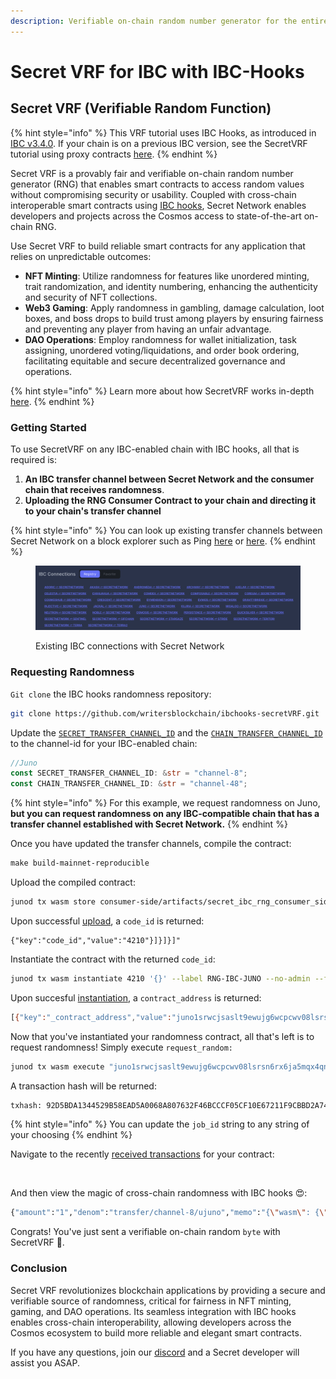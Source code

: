 ```yaml
---
description: Verifiable on-chain random number generator for the entire Cosmos.
---
```


# Secret VRF for IBC with IBC-Hooks

## Secret VRF (Verifiable Random Function)

{% hint style="info" %}
This VRF tutorial uses IBC Hooks, as introduced in [IBC v3.4.0](https://medium.com/the-interchain-foundation/moving-beyond-simple-token-transfers-d42b2b1dc29b). If your chain is on a previous IBC version, see the SecretVRF tutorial using proxy contracts [here](https://docs.scrt.network/secret-network-documentation/development/ibc/cross-chain-randomness-with-secretvrf/secretvrf-for-ibc-via-proxy-contracts).&#x20;
{% endhint %}

Secret VRF is a provably fair and verifiable on-chain random number generator (RNG) that enables smart contracts to access random values without compromising security or usability. Coupled with cross-chain interoperable smart contracts using [IBC hooks](https://docs.scrt.network/secret-network-documentation/development/ibc/ibc-hooks), Secret Network enables developers and projects across the Cosmos access to state-of-the-art on-chain RNG.&#x20;

Use Secret VRF to build reliable smart contracts for any application that relies on unpredictable outcomes:

* **NFT Minting**: Utilize randomness for features like unordered minting, trait randomization, and identity numbering, enhancing the authenticity and security of NFT collections.
* **Web3 Gaming**: Apply randomness in gambling, damage calculation, loot boxes, and boss drops to build trust among players by ensuring fairness and preventing any player from having an unfair advantage.
* **DAO Operations**: Employ randomness for wallet initialization, task assigning, unordered voting/liquidations, and order book ordering, facilitating equitable and secure decentralized governance and operations.

{% hint style="info" %}
Learn more about how SecretVRF works in-depth [here](https://docs.scrt.network/secret-network-documentation/development/secret-contract-fundamentals/secret-vrf-on-chain-randomness).&#x20;
{% endhint %}

### Getting Started

To use SecretVRF on any IBC-enabled chain with IBC hooks, all that is required is:

1. **An IBC transfer channel between Secret Network and the consumer chain that receives randomness**.&#x20;
2. **Uploading the RNG Consumer Contract to your chain and directing it to your chain's transfer channel**&#x20;

{% hint style="info" %}
You can look up existing transfer channels between Secret Network on a block explorer such as Ping [here](https://ping.pub/secret/ibc/connection/connection-68) or [here](https://www.mintscan.io/secret/relayers).&#x20;
{% endhint %}

<figure><img src="../../../.gitbook/assets/ibc connections.png" alt=""><figcaption><p>Existing IBC connections with Secret Network </p></figcaption></figure>

### Requesting Randomness

`Git clone` the IBC hooks randomness repository:&#x20;

```bash
git clone https://github.com/writersblockchain/ibchooks-secretVRF.git
```

Update the [`SECRET_TRANSFER_CHANNEL_ID`](https://github.com/writersblockchain/ibchooks-secretVRF/blob/2dcda23c8e6e446e57cd8d4b0ccae6b9a40fe2fb/consumer-side/src/contract.rs#L14) and the [`CHAIN_TRANSFER_CHANNEL_ID`](https://github.com/writersblockchain/ibchooks-secretVRF/blob/2dcda23c8e6e446e57cd8d4b0ccae6b9a40fe2fb/consumer-side/src/contract.rs#L15C7-L15C32) to the channel-id for your IBC-enabled chain:&#x20;

```rust
//Juno
const SECRET_TRANSFER_CHANNEL_ID: &str = "channel-8";
const CHAIN_TRANSFER_CHANNEL_ID: &str = "channel-48";
```

{% hint style="info" %}
For this example, we request randomness on Juno, **but you can request randomness on any IBC-compatible chain that has a transfer channel established with Secret Network.**&#x20;
{% endhint %}

Once you have updated the transfer channels, compile the contract:&#x20;

```makefile
make build-mainnet-reproducible
```

Upload the compiled contract:&#x20;

```bash
junod tx wasm store consumer-side/artifacts/secret_ibc_rng_consumer_side_proxy.wasm --from <your-wallet> --chain-id juno-1 --node https://rpc.juno.chaintools.tech:443 --gas 1200000 --gas-prices 0.075ujuno
```

Upon successful [upload](https://ping.pub/juno/tx/ECB6B1C2653832CED1D4E6C778A1345DF6DE8FB2027B1C27C30F14EB484D295B), a `code_id` is returned:

```
{"key":"code_id","value":"4210"}]}]}]"
```

Instantiate the contract with the returned `code_id`:

```bash
junod tx wasm instantiate 4210 '{}' --label RNG-IBC-JUNO --no-admin --from <your-wallet> --chain-id juno-1 --node https://rpc.juno.chaintools.tech:443 --gas 200000 --gas-prices 0.075ujuno
```

Upon succesful [instantiation](https://ping.pub/juno/tx/68083E48AAD31B4FF0AE4427A36AAF952BA845B4546E84E01C2FDE18B4EB5831), a `contract_address` is returned:&#x20;

```bash
[{"key":"_contract_address","value":"juno1srwcjsaslt9ewujg6wcpcwv08lsrsn6rx6ja5mqx4qngqjh8cugqt73c8m"},
```

Now that you've instantiated your randomness contract, all that's left is to request randomness! Simply execute `request_random:`

```bash
junod tx wasm execute "juno1srwcjsaslt9ewujg6wcpcwv08lsrsn6rx6ja5mqx4qngqjh8cugqt73c8m" '{"request_random":{"job_id":"1"}}' --from <your-wallet> --chain-id juno-1 --node https://rpc.juno.chaintools.tech:443 --gas 200000 --gas-prices 0.075ujuno --amount 1ujuno
```

A transaction hash will be returned:

```bash
txhash: 92D5BDA1344529B58EAD5A0068A807632F46BCCCF05CF10E67211F9CBBD2A74B
```

{% hint style="info" %}
You can update the `job_id` string to any string of your choosing&#x20;
{% endhint %}

Navigate to the recently [received transactions](https://ping.pub/juno/account/juno1srwcjsaslt9ewujg6wcpcwv08lsrsn6rx6ja5mqx4qngqjh8cugqt73c8m) for your contract:&#x20;

<figure><img src="../../../.gitbook/assets/Screenshot 2024-02-14 at 10.08.08 AM.png" alt=""><figcaption></figcaption></figure>

And then view the magic of cross-chain randomness with IBC hooks 😍:&#x20;

```bash
{"amount":"1","denom":"transfer/channel-8/ujuno","memo":"{\"wasm\": {\"contract\": \"juno1srwcjsaslt9ewujg6wcpcwv08lsrsn6rx6ja5mqx4qngqjh8cugqt73c8m\", \"msg\": {\"receive_random\": {\"job_id\": \"1\", \"randomness\": \"bjFHP7rrLwP4f6fpGpeTt5+N1zPiTO+y7da7RI9kHzk=\", \"signature\": \"y+Kwu0T2gwRwDZGCdDPzGrm6hE2S2UZF1e1jm47pv85pdRdP7HdOfl6T+VKfAE4hPxSWJ5LBcTSNZ+b0KTe0xQ==\"}}}}","receiver":"juno1srwcjsaslt9ewujg6wcpcwv08lsrsn6rx6ja5mqx4qngqjh8cugqt73c8m","sender":"secret1up0mymn4993hgn7zpzu4je34w0n5s7l0mem7rk"}
```

Congrats! You've just sent a verifiable on-chain random `byte` with SecretVRF 🙌.

### Conclusion

Secret VRF revolutionizes blockchain applications by providing a secure and verifiable source of randomness, critical for fairness in NFT minting, gaming, and DAO operations. Its seamless integration with IBC hooks enables cross-chain interoperability, allowing developers across the Cosmos ecosystem to build more reliable and elegant smart contracts.&#x20;

If you have any questions, join our [discord](https://discord.gg/secret-network-360051864110235648) and a Secret developer will assist you ASAP. &#x20;
